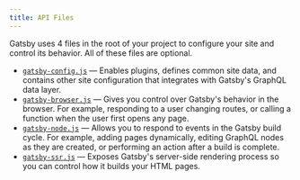 ```yaml
---
title: API Files
---
```


Gatsby uses 4 files in the root of your project to configure your site and control its behavior. All of these files are optional.

- [`gatsby-config.js`](/docs/api-files-gatsby-config) ― Enables plugins, defines common site data, and contains other site configuration that integrates with Gatsby's GraphQL data layer.
- [`gatsby-browser.js`](/docs/api-files-gatsby-browser) ― Gives you control over Gatsby's behavior in the browser. For example, responding to a user changing routes, or calling a function when the user first opens any page.
- [`gatsby-node.js`](/docs/api-files-gatsby-node) ― Allows you to respond to events in the Gatsby build cycle. For example, adding pages dynamically, editing GraphQL nodes as they are created, or performing an action after a build is complete.
- [`gatsby-ssr.js`](/docs/api-files-gatsby-ssr) ― Exposes Gatsby's server-side rendering process so you can control how it builds your HTML pages.
